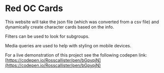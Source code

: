 # Red OC Cards

This website will take the json file (which was converted from a csv file) and dynamically create character cards based on the info.

Filters can be used to look for subgroups.

Media queries are used to help with styling on mobile devices.

For a live demonstration of this project see the following codepen link: [https://codepen.io/Rosscallister/pen/bGpypjN](https://codepen.io/Rosscallister/pen/bGpypjN)
